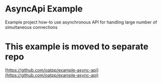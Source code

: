 # AsyncApi Example
Example project how-to use asynchronous API for handling large number of simultaneous connections

# This example is moved to separate repo
[https://github.com/oatpp/example-async-api](https://github.com/oatpp/example-async-api)
